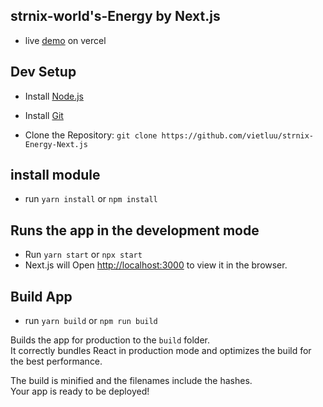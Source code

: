 ## strnix-world's-Energy by Next.js

- live [demo](https://strnix-energy-next-js.vercel.app/) on vercel

## Dev Setup

- Install [Node.js](https://nodejs.org/)
- Install [Git](http://www.git-scm.com/)

- Clone the Repository:
  `git clone https://github.com/vietluu/strnix-Energy-Next.js`

## install module

- run `yarn install` or `npm install`

## Runs the app in the development mode

- Run `yarn start` or `npx start`
- Next.js will Open [http://localhost:3000](http://localhost:3000) to view it in the browser.

## Build App

- run `yarn build` or `npm run build`

Builds the app for production to the `build` folder.\
It correctly bundles React in production mode and optimizes the build for the best performance.

The build is minified and the filenames include the hashes.\
Your app is ready to be deployed!

